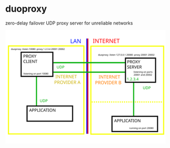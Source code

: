 # duoproxy

zero-delay failover UDP proxy server for unreliable networks

![alt text](https://raw.githubusercontent.com/mghaan/duoproxy/master/media/duoproxy.svg "Schema")